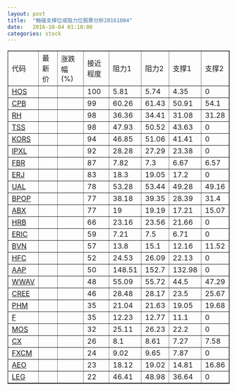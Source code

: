 ```yaml
---
layout: post
title:  "触碰支撑位或阻力位股票分析20161004"
date:   2016-10-04 01:18:06
categories: stock
---
```

<script type="text/javascript">
var stockList = []
stockList.push('gb_hos');
stockList.push('gb_cpb');
stockList.push('gb_rh');
stockList.push('gb_tss');
stockList.push('gb_kors');
stockList.push('gb_ipxl');
stockList.push('gb_fbr');
stockList.push('gb_erj');
stockList.push('gb_ual');
stockList.push('gb_bpop');
stockList.push('gb_abx');
stockList.push('gb_hrb');
stockList.push('gb_eric');
stockList.push('gb_bvn');
stockList.push('gb_hfc');
stockList.push('gb_aap');
stockList.push('gb_wwav');
stockList.push('gb_cree');
stockList.push('gb_phm');
stockList.push('gb_f');
stockList.push('gb_mos');
stockList.push('gb_cx');
stockList.push('gb_fxcm');
stockList.push('gb_aeo');
stockList.push('gb_leg');
</script>
<table border="1">
 <tr>
 <td>代码</td>
 <td>最新价</td>
 <td>涨跌幅(%)</td>
 <td>接近程度</td>
 <td>阻力1</td>
 <td>阻力2</td>
 <td>支撑1</td>
 <td>支撑2</td>
</tr>
  <tr id="hos" class="red">
  <td><a href="http://stock.finance.sina.com.cn/usstock/quotes/HOS.html" target="_blank">HOS</a></td><td></td><td></td><td>100</td><td>5.81</td><td>5.74</td><td>4.35</td><td>0</td></tr>
  <tr id="cpb" class="green">
  <td><a href="http://stock.finance.sina.com.cn/usstock/quotes/CPB.html" target="_blank">CPB</a></td><td></td><td></td><td>99</td><td>60.26</td><td>61.43</td><td>50.91</td><td>54.1</td></tr>
  <tr id="rh" class="red">
  <td><a href="http://stock.finance.sina.com.cn/usstock/quotes/RH.html" target="_blank">RH</a></td><td></td><td></td><td>98</td><td>36.36</td><td>34.41</td><td>31.08</td><td>31.28</td></tr>
  <tr id="tss" class="red">
  <td><a href="http://stock.finance.sina.com.cn/usstock/quotes/TSS.html" target="_blank">TSS</a></td><td></td><td></td><td>98</td><td>47.93</td><td>50.52</td><td>43.63</td><td>0</td></tr>
  <tr id="kors" class="red">
  <td><a href="http://stock.finance.sina.com.cn/usstock/quotes/KORS.html" target="_blank">KORS</a></td><td></td><td></td><td>94</td><td>46.85</td><td>51.06</td><td>41.41</td><td>0</td></tr>
  <tr id="ipxl" class="green">
  <td><a href="http://stock.finance.sina.com.cn/usstock/quotes/IPXL.html" target="_blank">IPXL</a></td><td></td><td></td><td>92</td><td>28.28</td><td>27.29</td><td>23.38</td><td>0</td></tr>
  <tr id="fbr" class="red">
  <td><a href="http://stock.finance.sina.com.cn/usstock/quotes/FBR.html" target="_blank">FBR</a></td><td></td><td></td><td>87</td><td>7.82</td><td>7.3</td><td>6.67</td><td>6.57</td></tr>
  <tr id="erj" class="green">
  <td><a href="http://stock.finance.sina.com.cn/usstock/quotes/ERJ.html" target="_blank">ERJ</a></td><td></td><td></td><td>83</td><td>18.3</td><td>19.05</td><td>17.2</td><td>0</td></tr>
  <tr id="ual" class="red">
  <td><a href="http://stock.finance.sina.com.cn/usstock/quotes/UAL.html" target="_blank">UAL</a></td><td></td><td></td><td>78</td><td>53.28</td><td>53.44</td><td>49.28</td><td>49.16</td></tr>
  <tr id="bpop" class="red">
  <td><a href="http://stock.finance.sina.com.cn/usstock/quotes/BPOP.html" target="_blank">BPOP</a></td><td></td><td></td><td>77</td><td>38.18</td><td>39.35</td><td>28.39</td><td>31.4</td></tr>
  <tr id="abx" class="green">
  <td><a href="http://stock.finance.sina.com.cn/usstock/quotes/ABX.html" target="_blank">ABX</a></td><td></td><td></td><td>77</td><td>19</td><td>19.19</td><td>17.21</td><td>15.07</td></tr>
  <tr id="hrb" class="red">
  <td><a href="http://stock.finance.sina.com.cn/usstock/quotes/HRB.html" target="_blank">HRB</a></td><td></td><td></td><td>66</td><td>23.16</td><td>23.56</td><td>21.66</td><td>0</td></tr>
  <tr id="eric" class="red">
  <td><a href="http://stock.finance.sina.com.cn/usstock/quotes/ERIC.html" target="_blank">ERIC</a></td><td></td><td></td><td>59</td><td>7.21</td><td>7.5</td><td>6.71</td><td>0</td></tr>
  <tr id="bvn" class="red">
  <td><a href="http://stock.finance.sina.com.cn/usstock/quotes/BVN.html" target="_blank">BVN</a></td><td></td><td></td><td>57</td><td>13.8</td><td>15.1</td><td>12.16</td><td>11.52</td></tr>
  <tr id="hfc" class="green">
  <td><a href="http://stock.finance.sina.com.cn/usstock/quotes/HFC.html" target="_blank">HFC</a></td><td></td><td></td><td>52</td><td>24.53</td><td>26.09</td><td>22.13</td><td>0</td></tr>
  <tr id="aap" class="red">
  <td><a href="http://stock.finance.sina.com.cn/usstock/quotes/AAP.html" target="_blank">AAP</a></td><td></td><td></td><td>50</td><td>148.51</td><td>152.7</td><td>132.98</td><td>0</td></tr>
  <tr id="wwav" class="red">
  <td><a href="http://stock.finance.sina.com.cn/usstock/quotes/WWAV.html" target="_blank">WWAV</a></td><td></td><td></td><td>48</td><td>55.09</td><td>55.72</td><td>44.5</td><td>47.29</td></tr>
  <tr id="cree" class="green">
  <td><a href="http://stock.finance.sina.com.cn/usstock/quotes/CREE.html" target="_blank">CREE</a></td><td></td><td></td><td>46</td><td>28.48</td><td>28.17</td><td>23.5</td><td>25.67</td></tr>
  <tr id="phm" class="green">
  <td><a href="http://stock.finance.sina.com.cn/usstock/quotes/PHM.html" target="_blank">PHM</a></td><td></td><td></td><td>35</td><td>21.04</td><td>21.63</td><td>19.05</td><td>19.68</td></tr>
  <tr id="f" class="red">
  <td><a href="http://stock.finance.sina.com.cn/usstock/quotes/F.html" target="_blank">F</a></td><td></td><td></td><td>35</td><td>12.23</td><td>12.77</td><td>11.1</td><td>0</td></tr>
  <tr id="mos" class="red">
  <td><a href="http://stock.finance.sina.com.cn/usstock/quotes/MOS.html" target="_blank">MOS</a></td><td></td><td></td><td>32</td><td>25.11</td><td>26.23</td><td>22.2</td><td>0</td></tr>
  <tr id="cx" class="red">
  <td><a href="http://stock.finance.sina.com.cn/usstock/quotes/CX.html" target="_blank">CX</a></td><td></td><td></td><td>26</td><td>8.1</td><td>8.61</td><td>7.27</td><td>7.58</td></tr>
  <tr id="fxcm" class="green">
  <td><a href="http://stock.finance.sina.com.cn/usstock/quotes/FXCM.html" target="_blank">FXCM</a></td><td></td><td></td><td>24</td><td>9.02</td><td>9.65</td><td>7.87</td><td>0</td></tr>
  <tr id="aeo" class="red">
  <td><a href="http://stock.finance.sina.com.cn/usstock/quotes/AEO.html" target="_blank">AEO</a></td><td></td><td></td><td>23</td><td>18.12</td><td>19.02</td><td>14.81</td><td>16.86</td></tr>
  <tr id="leg" class="red">
  <td><a href="http://stock.finance.sina.com.cn/usstock/quotes/LEG.html" target="_blank">LEG</a></td><td></td><td></td><td>22</td><td>46.41</td><td>48.98</td><td>36.64</td><td>0</td></tr>
</table>

